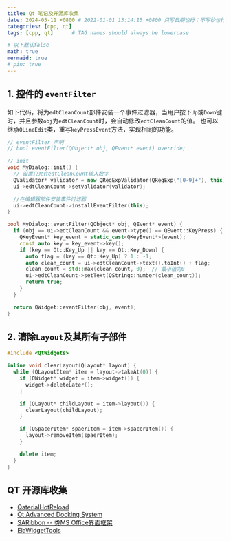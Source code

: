 ```yaml
---
title: Qt 笔记及开源库收集
date: 2024-05-11 +0800 # 2022-01-01 13:14:15 +0800 只写日期也行；不写秒也行；这样也行 2022-03-09T00:55:42+08:00
categories: [cpp, qt]
tags: [cpp, qt]      # TAG names should always be lowercase

# 以下默认false
math: true
mermaid: true
# pin: true
---
```


## 1. 控件的 `eventFilter` ##

如下代码，将为`edtCleanCount`部件安装一个事件过滤器，当用户按下`Up`或`Down`键时，并且参数`obj`为`edtCleanCount`时，会自动修改`edtCleanCount`的值。
也可以继承`QLineEdit`类，重写`keyPressEvent`方法，实现相同的功能。

```cpp
// eventFilter 声明
// bool eventFilter(QObject* obj, QEvent* event) override;

// init 
void MyDialog::init() {
  // 设置只允许edtCleanCount输入数字
  QValidator* validator = new QRegExpValidator(QRegExp("[0-9]+"), this);
  ui->edtCleanCount->setValidator(validator);

  //在编辑器部件安装事件过滤器
  ui->edtCleanCount->installEventFilter(this);
}

bool MyDialog::eventFilter(QObject* obj, QEvent* event) {
  if (obj == ui->edtCleanCount && event->type() == QEvent::KeyPress) {
    QKeyEvent* key_event = static_cast<QKeyEvent*>(event);
    const auto key = key_event->key();
    if (key == Qt::Key_Up || key == Qt::Key_Down) {
      auto flag = (key == Qt::Key_Up) ? 1 : -1;
      auto clean_count = ui->edtCleanCount->text().toInt() + flag;
      clean_count = std::max(clean_count, 0);  // 最小值为0
      ui->edtCleanCount->setText(QString::number(clean_count));
      return true;
    }
  }

  return QWidget::eventFilter(obj, event);
}
```

## 2. 清除`Layout`及其所有子部件 ##

```cpp
#include <QtWidgets>

inline void clearLayout(QLayout* layout) {
  while (QLayoutItem* item = layout->takeAt(0)) {
    if (QWidget* widget = item->widget()) {
      widget->deleteLater();
    }

    if (QLayout* childLayout = item->layout()) {
      clearLayout(childLayout);
    }

    if (QSpacerItem* spaerItem = item->spacerItem()) {
      layout->removeItem(spaerItem);
    }

    delete item;
  }
}
```

## QT 开源库收集 ##

* [QaterialHotReload](https://github.com/OlivierLDff/QaterialHotReload)
* [Qt Advanced Docking System](https://github.com/githubuser0xFFFF/Qt-Advanced-Docking-System)
* [SARibbon -- 类MS Office界面框架](https://gitee.com/czyt1988/SARibbon)
* [ElaWidgetTools](https://github.com/Liniyous/ElaWidgetTools)